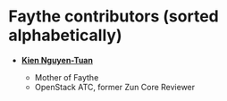 Faythe contributors (sorted alphabetically)
============================================

* **[Kien Nguyen-Tuan](https://github.com/ntk148v)**

  * Mother of Faythe
  * OpenStack ATC, former Zun Core Reviewer
